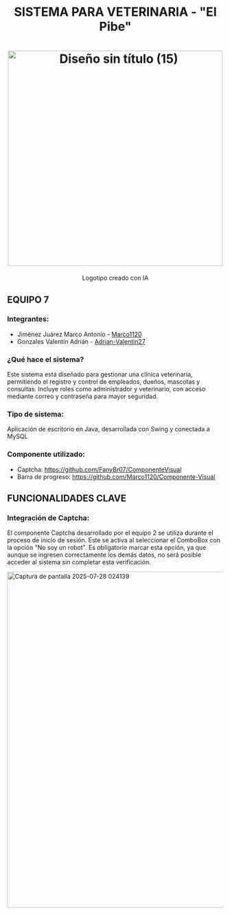 <h1 align="center"> SISTEMA PARA VETERINARIA - "El Pibe" </h1>

<h1 align="center"> <img width="500" height="500" alt="Diseño sin título (15)" src="https://github.com/user-attachments/assets/78abcecc-84eb-4d38-84d2-1411745415f1" /></h1>

<p align="center"> Logotipo creado con IA </p>

## EQUIPO 7

### Integrantes:
- Jiménez Juárez Marco Antonio - [Marco1120](https://github.com/Marco1120)
- Gonzales Valentín Adrián - [Adrian-Valentin27](https://github.com/Adrian-Valentin27)

### ¿Qué hace el sistema?
Este sistema está diseñado para gestionar una clínica veterinaria, permitiendo el registro y control de empleados, dueños, mascotas y consultas. Incluye roles como administrador y veterinario, con acceso mediante correo y contraseña para mayor seguridad.

### Tipo de sistema:
Aplicación de escritorio en Java, desarrollada con Swing y conectada a MySQL

### Componente utilizado:
- Captcha: https://github.com/FanyBr07/ComponenteVisual
- Barra de progreso: https://github.com/Marco1120/Componente-Visual

## 
## FUNCIONALIDADES CLAVE
### Integración de Captcha:
El componente Captcha desarrollado por el equipo 2 se utiliza durante el proceso de inicio de sesión. Este se activa al seleccionar el ComboBox con la opción "No soy un robot". Es obligatorio marcar esta opción, ya que aunque se ingresen correctamente los demás datos, no será posible acceder al sistema sin completar esta verificación.

<img width="1140" height="780" alt="Captura de pantalla 2025-07-28 024139" src="https://github.com/user-attachments/assets/7301cd66-f2e0-4a47-8517-b6f034901f51" />

